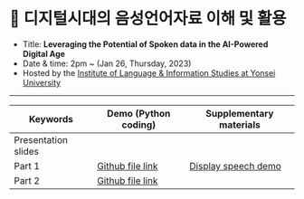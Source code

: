 # 🌱 디지털시대의 음성언어자료 이해 및 활용

- Title: **Leveraging the Potential of Spoken data in the AI-Powered Digital Age**
- Date & time: 2pm ~ (Jan 26, Thursday, 2023)
- Hosted by the [Institute of Language & Information Studies at Yonsei University](https://ilis2.yonsei.ac.kr/ilis/index.do)
---

|Keywords|Demo (Python coding)|Supplementary materials|
|--|--|--|
|Presentation slides| | |
|Part 1| [Github file link](https://github.com/MK316/workshops/blob/133af556f3f28930a4bf59ea5f6962465c3515fd/20230126_yonsei/ILIS_139th_Part1.ipynb)| [Display speech demo](https://github.com/MK316/workshops/blob/main/20230126_yonsei/display_speech.ipynb)|
|Part 2|[Github file link](https://github.com/MK316/workshops/blob/133af556f3f28930a4bf59ea5f6962465c3515fd/20230126_yonsei/ILIS_139th_Part2.ipynb)||

